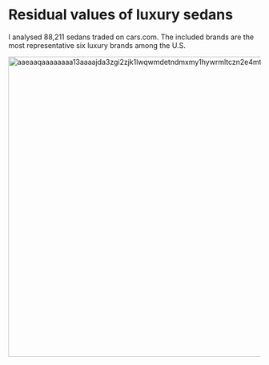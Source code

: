 # Residual values of luxury sedans
I analysed 88,211 sedans traded on cars.com. The included brands are the most representative six luxury brands among the U.S.

<img width="600" alt="aaeaaqaaaaaaaa13aaaajda3zgi2zjk1lwqwmdetndmxmy1hywrmltczn2e4mtuxotjioq" src="https://user-images.githubusercontent.com/5430288/29005172-01ea563c-7a9b-11e7-9be7-80dd6b7ff99c.png">
